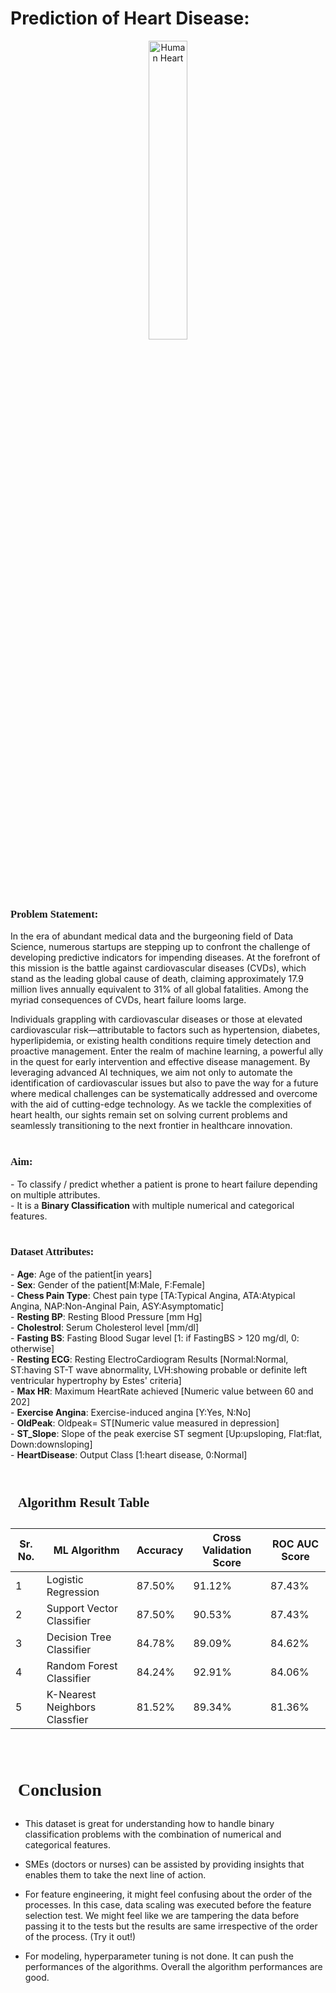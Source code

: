 # Prediction of Heart Disease:

<center>
    <img src="https://prakashhospitals.in/wp-content/uploads/2022/04/HFDF56QNUNDHPJT6A5JH5RQYAE.webp" alt="Human Heart" width="35%">
</center>

<h3 style="font-family: Times New Roman">Problem Statement:</h3>
In the era of abundant medical data and the burgeoning field of Data Science, numerous startups are stepping up to confront the challenge of developing predictive indicators for impending diseases. At the forefront of this mission is the battle against cardiovascular diseases (CVDs), which stand as the leading global cause of death, claiming approximately 17.9 million lives annually equivalent to 31% of all global fatalities. Among the myriad consequences of CVDs, heart failure looms large.<br>

Individuals grappling with cardiovascular diseases or those at elevated cardiovascular risk—attributable to factors such as hypertension, diabetes, hyperlipidemia, or existing health conditions require timely detection and proactive management. Enter the realm of machine learning, a powerful ally in the quest for early intervention and effective disease management. By leveraging advanced AI techniques, we aim not only to automate the identification of cardiovascular issues but also to pave the way for a future where medical challenges can be systematically addressed and overcome with the aid of cutting-edge technology. As we tackle the complexities of heart health, our sights remain set on solving current problems and seamlessly transitioning to the next frontier in healthcare innovation.
<br><br>

<H3 style="font-family: Times New Roman">Aim:</H3>
- To classify / predict whether a patient is prone to heart failure depending on multiple attributes.<br>
- It is a <b>Binary Classification</b> with multiple numerical and categorical features.
<br><br>


<h3 style="font-family: Times New Roman" >Dataset Attributes:</h3>    
- <b>Age</b>: Age of the patient[in years]
<br>- <b>Sex</b>: Gender of the patient[M:Male, F:Female]
<br>- <b>Chess Pain Type</b>: Chest pain type [TA:Typical Angina, ATA:Atypical Angina, NAP:Non-Anginal Pain, ASY:Asymptomatic]
<br>- <b>Resting BP</b>: Resting Blood Pressure [mm Hg]
<br>- <b>Cholestrol</b>: Serum Cholesterol level [mm/dl]
<br>- <b>Fasting BS</b>: Fasting Blood Sugar level [1: if FastingBS > 120 mg/dl, 0: otherwise]
<br>- <b>Resting ECG</b>: Resting ElectroCardiogram Results [Normal:Normal, ST:having ST-T wave abnormality, LVH:showing probable or definite left ventricular hypertrophy by Estes' criteria]
<br>- <b>Max HR</b>: Maximum HeartRate achieved [Numeric value between 60 and 202]
<br>- <b>Exercise Angina</b>: Exercise-induced angina [Y:Yes, N:No]
<br>- <b>OldPeak</b>: Oldpeak= ST[Numeric value measured in depression]
<br>- <b>ST_Slope</b>: Slope of the peak exercise ST segment [Up:upsloping, Flat:flat, Down:downsloping]
<br>- <b>HeartDisease</b>: Output Class [1:heart disease, 0:Normal]

<br>
<br>

## <div style="font-family: Times New Roman; padding: 12px; line-height: 1;">Algorithm Result Table</div>

|Sr. No.|ML Algorithm|Accuracy|Cross Validation Score|ROC AUC Score|
|-|-|-|-|-|
|1|Logistic Regression|87.50%|91.12%|87.43%|
|2|Support Vector Classifier|87.50%|90.53%|87.43%|
|3|Decision Tree Classifier|84.78%|89.09%|84.62%|
|4|Random Forest Classifier|84.24%|92.91%|84.06%|
|5|K-Nearest Neighbors Classfier|81.52%|89.34%|81.36%|

<br>

# <div style="font-family: Times New Roman; padding: 12px; line-height: 1;">Conclusion</div>

- This dataset is great for understanding how to handle binary classification problems with the combination of numerical and categorical features.

- SMEs (doctors or nurses) can be assisted by providing insights that enables them to take the next line of action.

- For feature engineering, it might feel confusing about the order of the processes. In this case, data scaling was executed before the feature selection test. We might feel like we are tampering the data before passing it to the tests but the results are same irrespective of the order of the process. (Try it out!)

- For modeling, hyperparameter tuning is not done. It can push the performances of the algorithms. Overall the algorithm performances are good.
